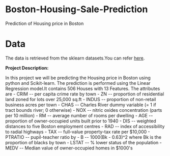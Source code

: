 # Boston-Housing-Sale-Prediction
Prediction of Housing price in Boston

# Data
The data is retrieved from the sklearn datasets.You can refer [here](http://scikit-learn.org/stable/modules/generated/sklearn.datasets.load_boston.html).


**Project Description:**

In this project we will be predicting the Housing price in Boston using python and Scikit-learn. The prediction is performed using the Linear Regression model.It contains 506  Houses with 13 Features.
The attributes are
       - CRIM    -- per capita crime rate by town
       - ZN      -- proportion of residential land zoned for lots over 25,000 sq.ft
       - INDUS   -- proportion of non-retail business acres per town
       - CHAS    -- Charles River dummy variable (= 1 if tract bounds river; 0 otherwise)
       - NOX     -- nitric oxides concentration (parts per 10 million)
       - RM      -- average number of rooms per dwelling
       - AGE     -- proportion of owner-occupied units built prior to 1940
       - DIS     -- weighted distances to five Boston employment centres
       - RAD     -- index of accessibility to radial highways
       - TAX     -- full-value property-tax rate per $10,000
       - PTRATIO -- pupil-teacher ratio by 
       - B       -- 1000(Bk - 0.63)^2 where Bk is the proportion of blacks by town
       - LSTAT   -- % lower status of the population
       - MEDV    -- Median value of owner-occupied homes in $1000's